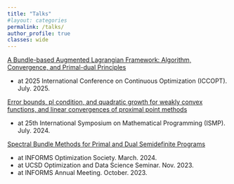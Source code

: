 ```yaml
---
title: "Talks"
#layout: categories
permalink: /talks/
author_profile: true
classes: wide
---
```


[A Bundle-based Augmented Lagrangian Framework: Algorithm, Convergence, and Primal-dual Principles](https://arxiv.org/pdf/2502.08835)
- at 2025 International Conference on Continuous Optimization (ICCOPT). July. 2025.

[Error bounds, pl condition, and quadratic growth for weakly convex functions, and linear convergences of proximal point methods](../files/2024-ISMP-Liao.pdf)
- at 25th International Symposium on Mathematical Programming (ISMP). July. 2024.

[Spectral Bundle Methods for Primal and Dual Semidefinite Programs](../files/2024-IOS-Liao.pdf)
- at INFORMS Optimization Society. March. 2024.
- at UCSD Optimization and Data Science Seminar. Nov. 2023.
- at INFORMS Annual Meeting. October. 2023.

